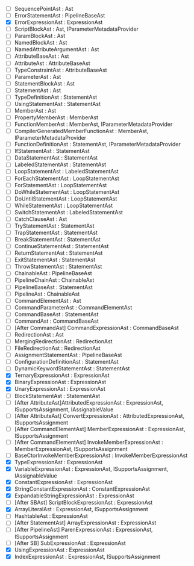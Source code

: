 - [ ] SequencePointAst : Ast
- [ ] ErrorStatementAst : PipelineBaseAst
- [x] ErrorExpressionAst : ExpressionAst
- [ ] ScriptBlockAst : Ast, IParameterMetadataProvider
- [ ] ParamBlockAst : Ast
- [ ] NamedBlockAst : Ast
- [ ] NamedAttributeArgumentAst : Ast
- [ ] AttributeBaseAst : Ast
- [ ] AttributeAst : AttributeBaseAst
- [ ] TypeConstraintAst : AttributeBaseAst
- [ ] ParameterAst : Ast
- [ ] StatementBlockAst : Ast
- [ ] StatementAst : Ast
- [ ] TypeDefinitionAst : StatementAst
- [ ] UsingStatementAst : StatementAst
- [ ] MemberAst : Ast
- [ ] PropertyMemberAst : MemberAst
- [ ] FunctionMemberAst : MemberAst, IParameterMetadataProvider
- [ ] CompilerGeneratedMemberFunctionAst : MemberAst, IParameterMetadataProvider
- [ ] FunctionDefinitionAst : StatementAst, IParameterMetadataProvider
- [ ] IfStatementAst : StatementAst
- [ ] DataStatementAst : StatementAst
- [ ] LabeledStatementAst : StatementAst
- [ ] LoopStatementAst : LabeledStatementAst
- [ ] ForEachStatementAst : LoopStatementAst
- [ ] ForStatementAst : LoopStatementAst
- [ ] DoWhileStatementAst : LoopStatementAst
- [ ] DoUntilStatementAst : LoopStatementAst
- [ ] WhileStatementAst : LoopStatementAst
- [ ] SwitchStatementAst : LabeledStatementAst
- [ ] CatchClauseAst : Ast
- [ ] TryStatementAst : StatementAst
- [ ] TrapStatementAst : StatementAst
- [ ] BreakStatementAst : StatementAst
- [ ] ContinueStatementAst : StatementAst
- [ ] ReturnStatementAst : StatementAst
- [ ] ExitStatementAst : StatementAst
- [ ] ThrowStatementAst : StatementAst
- [ ] ChainableAst : PipelineBaseAst
- [ ] PipelineChainAst : ChainableAst
- [ ] PipelineBaseAst : StatementAst
- [ ] PipelineAst : ChainableAst
- [ ] CommandElementAst : Ast
- [ ] CommandParameterAst : CommandElementAst
- [ ] CommandBaseAst : StatementAst
- [ ] CommandAst : CommandBaseAst
- [ ] [After CommandAst] CommandExpressionAst : CommandBaseAst
- [ ] RedirectionAst : Ast
- [ ] MergingRedirectionAst : RedirectionAst
- [ ] FileRedirectionAst : RedirectionAst
- [ ] AssignmentStatementAst : PipelineBaseAst
- [ ] ConfigurationDefinitionAst : StatementAst
- [ ] DynamicKeywordStatementAst : StatementAst
- [x] TernaryExpressionAst : ExpressionAst
- [x] BinaryExpressionAst : ExpressionAst
- [x] UnaryExpressionAst : ExpressionAst
- [ ] BlockStatementAst : StatementAst
- [ ] [After AttributeAst]AttributedExpressionAst : ExpressionAst, ISupportsAssignment, IAssignableValue
- [ ] [After AttributeAst] ConvertExpressionAst : AttributedExpressionAst, ISupportsAssignment
- [ ] [After CommandElementAst] MemberExpressionAst : ExpressionAst, ISupportsAssignment
- [ ] [After CommandElementAst] InvokeMemberExpressionAst : MemberExpressionAst, ISupportsAssignment
- [ ] BaseCtorInvokeMemberExpressionAst : InvokeMemberExpressionAst
- [x] TypeExpressionAst : ExpressionAst
- [x] VariableExpressionAst : ExpressionAst, ISupportsAssignment, IAssignableValue
- [x] ConstantExpressionAst : ExpressionAst
- [x] StringConstantExpressionAst : ConstantExpressionAst
- [x] ExpandableStringExpressionAst : ExpressionAst
- [ ] [After SBAst] ScriptBlockExpressionAst : ExpressionAst
- [x] ArrayLiteralAst : ExpressionAst, ISupportsAssignment
- [ ] HashtableAst : ExpressionAst
- [ ] [After StatementAst] ArrayExpressionAst : ExpressionAst
- [ ] [After PipelineAst] ParenExpressionAst : ExpressionAst, ISupportsAssignment
- [ ] [After SB] SubExpressionAst : ExpressionAst
- [x] UsingExpressionAst : ExpressionAst
- [x] IndexExpressionAst : ExpressionAst, ISupportsAssignment